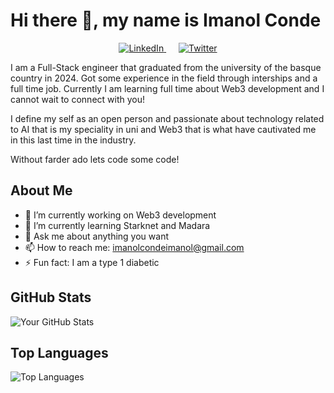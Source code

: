 # Hi there 👋, my name is Imanol Conde

<div align="center">
  <a href="https://linkedin.com/in/imanolcondegonzalez" target="_blank" style="margin: 10px;">
    <img src="https://img.shields.io/badge/LinkedIn-0A66C2?style=for-the-badge&logo=linkedin&logoColor=white" alt="LinkedIn"/>
  </a>
  <a href="https://twitter.com/ima1256" target="_blank" style="margin: 10px;">
    <img src="https://img.shields.io/badge/Twitter-1DA1F2?style=for-the-badge&logo=twitter&logoColor=white" alt="Twitter"/>
  </a>
</div>


I am a Full-Stack engineer that graduated from the university of the basque country in 2024. Got some experience in the field through interships and a full time job. Currently I am learning full time about Web3 development and I cannot wait to connect with you! 

I define my self as an open person and passionate about technology related to AI that is my speciality in uni and Web3 that is what have cautivated me in this last time in the industry. 

Without farder ado lets code some code!

## About Me

- 🔭 I’m currently working on Web3 development
- 🌱 I’m currently learning Starknet and Madara
- 💬 Ask me about anything you want
- 📫 How to reach me: imanolcondeimanol@gmail.com
- ⚡ Fun fact: I am a type 1 diabetic

## GitHub Stats

![Your GitHub Stats](https://github-readme-stats.vercel.app/api?username=ima1256&show_icons=true&theme=radical)

## Top Languages

![Top Languages](https://github-readme-stats.vercel.app/api/top-langs/?username=ima1256&layout=compact&theme=radical)

<!--
## Connect with me:

[<img align="left" alt="linkedin | LinkedIn" width="22px" src="https://cdn.jsdelivr.net/npm/simple-icons@v3/icons/linkedin.svg" />][linkedin]
[<img align="left" alt="twitter | Twitter" width="22px" src="https://cdn.jsdelivr.net/npm/simple-icons@v3/icons/twitter.svg" />][twitter]

[linkedin]: https://www.linkedin.com/in/imanolcondegonzalez/
[twitter]: https://x.com/conde_imanol
-->
